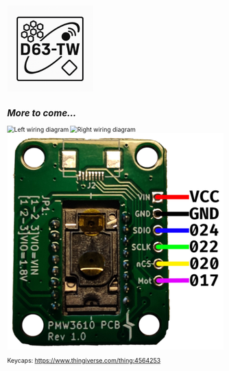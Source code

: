 # <img src="./images/icon.png" alt="D63-TW" width="200" height="200">

## _More to come..._

![Left wiring diagram](./images/wiring_diagram_left.png)
![Right wiring diagram](./images/wiring_diagram_right.png)
![Trackball wiring diagram](./images/wiring_diagram_trackball.png)

Keycaps: https://www.thingiverse.com/thing:4564253
